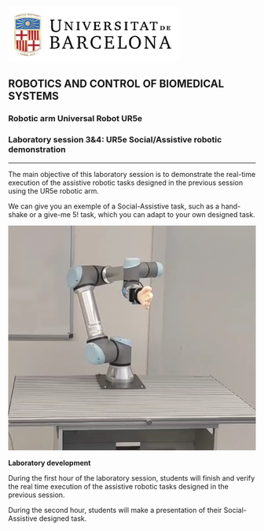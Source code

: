 ![University of Barcelona Logo](Images/Session3/figure1.png)

## ROBOTICS AND CONTROL OF BIOMEDICAL SYSTEMS
### Robotic arm Universal Robot UR5e
### Laboratory session 3&4: UR5e Social/Assistive robotic demonstration

---

The main objective of this laboratory session is to demonstrate the real-time execution of the assistive robotic tasks designed in the previous session using the UR5e robotic arm.

We can give you an exemple of a Social-Assistive task, such as a hand-shake or a give-me 5! task, which you can adapt to your own designed task.

[![Mira el vídeo de la tasca robòtica social](Images/Session3/figure2.png)](https://youtu.be/uI1PVMG0rjg)

**Laboratory development**

During the first hour of the laboratory session, students will finish and verify the real time execution of the assistive robotic tasks designed in the previous session. 

During the second hour, students will make a presentation of their Social-Assistive designed task.

